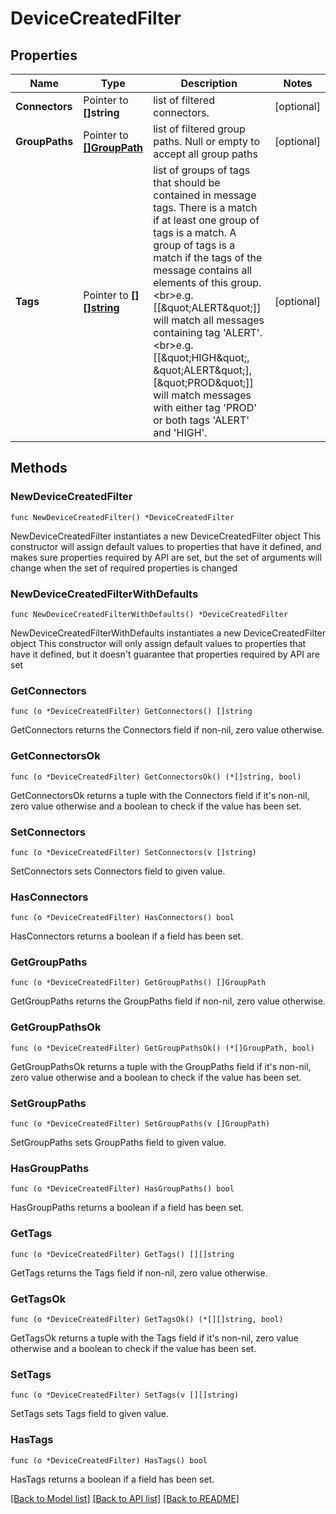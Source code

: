 # DeviceCreatedFilter

## Properties

Name | Type | Description | Notes
------------ | ------------- | ------------- | -------------
**Connectors** | Pointer to **[]string** | list of filtered connectors. | [optional] 
**GroupPaths** | Pointer to [**[]GroupPath**](GroupPath.md) | list of filtered group paths. Null or empty to accept all group paths | [optional] 
**Tags** | Pointer to [**[][]string**](array.md) | list of groups of tags that should be contained in message tags. There is a match if at least one group of tags is a match. A group of tags is a match if the tags of the message contains all elements of this group.&lt;br&gt;e.g. [[\&quot;ALERT\&quot;]] will match all messages containing tag &#39;ALERT&#39;.&lt;br&gt;e.g. [[\&quot;HIGH\&quot;, \&quot;ALERT\&quot;],[\&quot;PROD\&quot;]] will match messages with either tag &#39;PROD&#39; or both tags &#39;ALERT&#39; and &#39;HIGH&#39;. | [optional] 

## Methods

### NewDeviceCreatedFilter

`func NewDeviceCreatedFilter() *DeviceCreatedFilter`

NewDeviceCreatedFilter instantiates a new DeviceCreatedFilter object
This constructor will assign default values to properties that have it defined,
and makes sure properties required by API are set, but the set of arguments
will change when the set of required properties is changed

### NewDeviceCreatedFilterWithDefaults

`func NewDeviceCreatedFilterWithDefaults() *DeviceCreatedFilter`

NewDeviceCreatedFilterWithDefaults instantiates a new DeviceCreatedFilter object
This constructor will only assign default values to properties that have it defined,
but it doesn't guarantee that properties required by API are set

### GetConnectors

`func (o *DeviceCreatedFilter) GetConnectors() []string`

GetConnectors returns the Connectors field if non-nil, zero value otherwise.

### GetConnectorsOk

`func (o *DeviceCreatedFilter) GetConnectorsOk() (*[]string, bool)`

GetConnectorsOk returns a tuple with the Connectors field if it's non-nil, zero value otherwise
and a boolean to check if the value has been set.

### SetConnectors

`func (o *DeviceCreatedFilter) SetConnectors(v []string)`

SetConnectors sets Connectors field to given value.

### HasConnectors

`func (o *DeviceCreatedFilter) HasConnectors() bool`

HasConnectors returns a boolean if a field has been set.

### GetGroupPaths

`func (o *DeviceCreatedFilter) GetGroupPaths() []GroupPath`

GetGroupPaths returns the GroupPaths field if non-nil, zero value otherwise.

### GetGroupPathsOk

`func (o *DeviceCreatedFilter) GetGroupPathsOk() (*[]GroupPath, bool)`

GetGroupPathsOk returns a tuple with the GroupPaths field if it's non-nil, zero value otherwise
and a boolean to check if the value has been set.

### SetGroupPaths

`func (o *DeviceCreatedFilter) SetGroupPaths(v []GroupPath)`

SetGroupPaths sets GroupPaths field to given value.

### HasGroupPaths

`func (o *DeviceCreatedFilter) HasGroupPaths() bool`

HasGroupPaths returns a boolean if a field has been set.

### GetTags

`func (o *DeviceCreatedFilter) GetTags() [][]string`

GetTags returns the Tags field if non-nil, zero value otherwise.

### GetTagsOk

`func (o *DeviceCreatedFilter) GetTagsOk() (*[][]string, bool)`

GetTagsOk returns a tuple with the Tags field if it's non-nil, zero value otherwise
and a boolean to check if the value has been set.

### SetTags

`func (o *DeviceCreatedFilter) SetTags(v [][]string)`

SetTags sets Tags field to given value.

### HasTags

`func (o *DeviceCreatedFilter) HasTags() bool`

HasTags returns a boolean if a field has been set.


[[Back to Model list]](../README.md#documentation-for-models) [[Back to API list]](../README.md#documentation-for-api-endpoints) [[Back to README]](../README.md)


